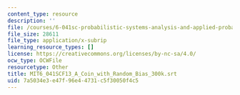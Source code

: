 ```yaml
---
content_type: resource
description: ''
file: /courses/6-041sc-probabilistic-systems-analysis-and-applied-probability-fall-2013/7a5034e3e47f96e44731c5f30050f4c5_MIT6_041SCF13_A_Coin_with_Random_Bias_300k.srt
file_size: 28611
file_type: application/x-subrip
learning_resource_types: []
license: https://creativecommons.org/licenses/by-nc-sa/4.0/
ocw_type: OCWFile
resourcetype: Other
title: MIT6_041SCF13_A_Coin_with_Random_Bias_300k.srt
uid: 7a5034e3-e47f-96e4-4731-c5f30050f4c5
---
```

